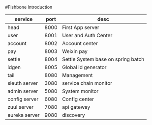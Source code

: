 #Fishbone Introduction


| service| port | desc |
| ------| ------ | ------ |
| head   |   8000  | First App server|
| user   |   8001  |User and Auth Center|
| account |  8002  |Account center|
| pay    |   8003  |Weixin pay|
| settle  |  8004  |Settle System base on spring batch|
| idgen   |  8005  |Global id generator|
| tail    |  8080  |Management |
| sleuth server |3080 |service chain monitor|
| admin server  |5080| System monitor|
| config server |6080| Config center|
| zuul server |7080 | api gateway|
| eureka server |9080 |discovery |

